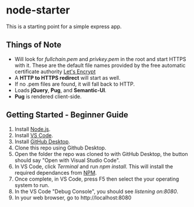 # node-starter
This is a starting point for a simple express app.

## Things of Note
* Will look for *fullchain.pem* and *privkey.pem* in the root and start HTTPS with it. These are the default file names provided by the free automatic certificate authority [Let's Encrypt](https://letsencrypt.org/)
* A **HTTP to HTTPS redirect** will start as well.
* If no .pem files are found, it will fall back to HTTP.
* Loads **jQuery**, **Pug**, and **Semantic-UI**.
* **Pug** is rendered client-side.

## Getting Started - Beginner Guide
1. Install [Node.js](https://nodejs.org/en/download/).
2. Install [VS Code](https://code.visualstudio.com/download).
3. Install [GitHub Desktop](https://desktop.github.com/).
4. Clone this repo using Github Desktop.
5. Open the folder the repo was cloned to with GitHub Desktop, the button should say "Open with Visual Studio Code".
6. In VS Code, click *Terminal* and run *npm install*. This will install the required dependances from [NPM](https://www.npmjs.com/).
7. Once complete, in VS Code, press F5 then select the your operating system to run. 
8. In the VS Code "Debug Console", you should see *listening on:8080*. 
9. In your web browser, go to http://localhost:8080